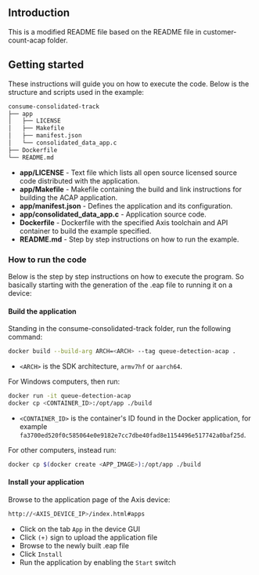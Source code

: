 ## Introduction

This is a modified README file based on the README file in customer-count-acap folder.

## Getting started

These instructions will guide you on how to execute the code. Below is the
structure and scripts used in the example:

```sh
consume-consolidated-track
├── app
│   ├── LICENSE
│   ├── Makefile
│   ├── manifest.json
│   └── consolidated_data_app.c
├── Dockerfile
└── README.md
```

- **app/LICENSE** - Text file which lists all open source licensed source code distributed with the application.
- **app/Makefile** - Makefile containing the build and link instructions for building the ACAP application.
- **app/manifest.json** - Defines the application and its configuration.
- **app/consolidated_data_app.c** - Application source code.
- **Dockerfile** - Dockerfile with the specified Axis toolchain and API container to build the example specified.
- **README.md** - Step by step instructions on how to run the example.

### How to run the code

Below is the step by step instructions on how to execute the program. So
basically starting with the generation of the .eap file to running it on a
device:

#### Build the application

Standing in the consume-consolidated-track folder, run the following command:

```sh
docker build --build-arg ARCH=<ARCH> --tag queue-detection-acap .
```

- `<ARCH>` is the SDK architecture, `armv7hf` or `aarch64`.

For Windows computers, then run:

```sh
docker run -it queue-detection-acap
docker cp <CONTAINER_ID>:/opt/app ./build
```

- `<CONTAINER_ID>` is the container's ID found in the Docker application, for example `fa3700ed520f0c585064e0e9182e7cc7dbe40fad8e1154496e517742a0baf25d`.

For other computers, instead run:

```sh
docker cp $(docker create <APP_IMAGE>):/opt/app ./build
```

#### Install your application

Browse to the application page of the Axis device:

```sh
http://<AXIS_DEVICE_IP>/index.html#apps
```

- Click on the tab `App` in the device GUI
- Click `(+)` sign to upload the application file
- Browse to the newly built .eap file
- Click `Install`
- Run the application by enabling the `Start` switch